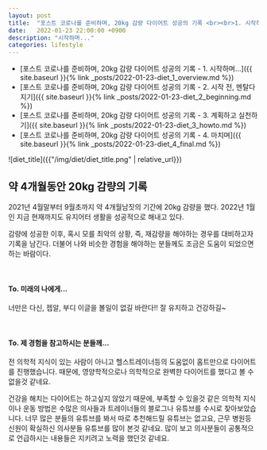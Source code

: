 ```yaml
---
layout: post
title:  "포스트 코로나를 준비하며, 20kg 감량 다이어트 성공의 기록 <br><br>1. 시작하며..."
date:   2022-01-23 22:00:00 +0900
description: "시작하며..."
categories: lifestyle
---
```


- [포스트 코로나를 준비하며, 20kg 감량 다이어트 성공의 기록 - 1. 시작하며...]({{ site.baseurl }}{% link _posts/2022-01-23-diet_1_overview.md %})
- [포스트 코로나를 준비하며, 20kg 감량 다이어트 성공의 기록 - 2. 시작 전, 멘탈다지기]({{ site.baseurl }}{% link _posts/2022-01-23-diet_2_beginning.md %})
- [포스트 코로나를 준비하며, 20kg 감량 다이어트 성공의 기록 - 3. 계획하고 실천하기]({{ site.baseurl }}{% link _posts/2022-01-23-diet_3_howto.md %})
- [포스트 코로나를 준비하며, 20kg 감량 다이어트 성공의 기록 - 4. 마치며]({{ site.baseurl }}{% link _posts/2022-01-23-diet_4_final.md %})

![diet_title]({{"/img/diet/diet_title.png" | relative_url}})

## 약 4개월동안 20kg 감량의 기록

2021년 4월말부터 9월초까지 약 4개월남짓의 기간에 20kg 감량을 했다.
2022년 1월인 지금 현재까지도 유지어터 생활을 성공적으로 해내고 있다.

감량에 성공한 이후, 혹시 모를 최악의 상황, 즉, 재감량을 해야하는 경우를 대비하고자 기록을 남긴다.
더불어 나와 비슷한 경험을 해야하는 분들께도 조금은 도움이 되었으면하는 바람이다.

<br>

#### To. 미래의 나에게...

너만은 다신, 젭알, 부디 이글을 볼일이 없길 바란다!!
잘 유지하고 건강하길~

<br>

#### To. 제 경험을 참고하시는 분들께...

전 의학적 지식이 있는 사람이 아니고 헬스트레이너등의 도움없이 홈트만으로 다이어트를 진행했습니다.
때문에, 영양학적으로나 의학적으로 완벽한 다이어트를 했다고 볼 수 없을것 같네요.

건강을 해치는 다이어트는 하고싶지 않았기 때문에,
부족할 수 있을것 같은 의학적 지식이나 운동 방법은 수많은 의사들과 트레이너들의 블로그나 유튜브를 수시로 찾아보았습니다.
너무 많은 분들의 유튜브를 봐서 따로 추천해드릴 유튜브는 없고요, 근무 병원등 신원이 확실하신 의사분들 유튜브를 많이 본것 같네요.
많이 보고 의사분들이 공통적으로 언급하시는 내용들은 지키려고 노력을 했던것 같네요.
